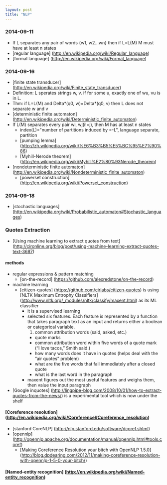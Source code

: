 ```yaml
---
layout: post
title: "NLP"
---
```


### 2014-09-11
* If L separates any pair of words {w1, w2...wn} then if L=L(M) M must have at least n states
* [regular language] (http://en.wikipedia.org/wiki/Regular_language)
* [formal language] (http://en.wikipedia.org/wiki/Formal_language)

### 2014-09-16
* [finite state transducer] (http://en.wikipedia.org/wiki/Finite_state_transducer)
* Definition: L sperates strings w, v. if for some u, exactly one of wu, vu is in L.
* Thm: if L=L(M) and Delta*(q0, w)=Delta*(q0, v) then L does not separate w and v
* [deterministic finite automaton] (http://en.wikipedia.org/wiki/Deterministic_finite_automaton)
* If L(M) separates every pair wi, wj(i!=j), then M has at least n states
    * index(L)="number of partitions induced by =-L", language separate, partition
    * [pumping lemma] (http://zh.wikipedia.org/wiki/%E6%B3%B5%E5%BC%95%E7%90%86)
    * [Myhill-Nerode theorem] (http://en.wikipedia.org/wiki/Myhill%E2%80%93Nerode_theorem)
* [nondeterministic finite automaton] (http://en.wikipedia.org/wiki/Nondeterministic_finite_automaton)
    * [powerset construction] (http://en.wikipedia.org/wiki/Powerset_construction)

### 2014-09-18
* [stochastic languages] (http://en.wikipedia.org/wiki/Probabilistic_automaton#Stochastic_languages)

### Quotes Extraction
* [Using machine learning to extract quotes from text] (http://cironline.org/blog/post/using-machine-learning-extract-quotes-text-3687)

#### methods
* regular expressions & pattern matching
    * [on-the-record] (https://github.com/alexredstone/on-the-record)
* machine learning
    * [citizen-quotes] (https://github.com/cirlabs/citizen-quotes) is using [NLTK Maximum Entrophy Classifiers] (http://www.nltk.org/_modules/nltk/classify/maxent.html) as its ML classifier
        * it is a supervised learning
        * selected six features. Each feature is represented by a function that takes paragraph text as an input and returns either a boolean or categorical variable.
            1. common attribution words (said, asked, etc.)
            - quote marks
            - common attribution word within five words of a quote mark (“I love tacos,” Smith said.)
            - how many words does it have in quotes (helps deal with the “air quotes” problem)
            - what are the five words that fall immediately after a closed quote
            - what is the last word in the paragraph
        * maxent figures out the most useful features and weighs them, then value the input paragraph
* [Google inquotes] (http://lingpipe-blog.com/2008/10/01/how-to-extract-quotes-from-the-news/) is a experimental tool which is now under the shelf

#### [Coreference resolution] (http://en.wikipedia.org/wiki/Coreference#Coreference_resolution)
* [stanford CoreNLP] (http://nlp.stanford.edu/software/dcoref.shtml)
* [opennlp] (http://opennlp.apache.org/documentation/manual/opennlp.html#tools.coref)
    * [Making Coreference Resolution your bitch with OpenNLP 1.5.0] (http://blog.dpdearing.com/2012/11/making-coreference-resolution-with-opennlp-1-5-0-your-bitch/)

#### [Named-entity recognition] (http://en.wikipedia.org/wiki/Named-entity_recognition)


